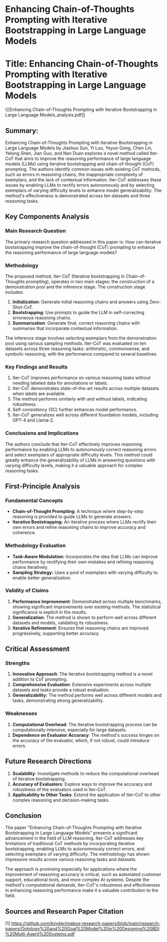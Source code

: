 # Enhancing Chain-of-Thoughts Prompting with Iterative Bootstrapping in Large Language Models

# Title: Enhancing Chain-of-Thoughts Prompting with Iterative Bootstrapping in Large Language Models
![[Enhancing Chain-of-Thoughts Prompting with Iterative Bootstrapping in Large Language Models_analysis.pdf]]

## Summary:

Enhancing Chain-of-Thoughts Prompting with Iterative Bootstrapping in Large Language Models by Jiashuo Sun, Yi Luo, Yeyun Gong, Chen Lin, Yelong Shen, Jian Guo, and Nan Duan explores a novel method called Iter-CoT that aims to improve the reasoning performance of large language models (LLMs) using iterative bootstrapping and chain-of-thought (CoT) prompting. The authors identify common issues with existing CoT methods, such as errors in reasoning chains, the inappropriate complexity of exemplars, and the lack of contextual information. Iter-CoT addresses these issues by enabling LLMs to rectify errors autonomously and by selecting exemplars of varying difficulty levels to enhance model generalizability. The method's effectiveness is demonstrated across ten datasets and three reasoning tasks.

## Key Components Analysis

### Main Research Question

The primary research question addressed in this paper is: How can iterative bootstrapping improve the chain-of-thought (CoT) prompting to enhance the reasoning performance of large language models?

### Methodology

The proposed method, Iter-CoT (Iterative bootstrapping in Chain-of-Thoughts prompting), operates in two main stages: the construction of a demonstration pool and the inference stage. The construction stage includes:

1. **Initialization**: Generate initial reasoning chains and answers using Zero-Shot-CoT.
2. **Bootstrapping**: Use prompts to guide the LLM in self-correcting erroneous reasoning chains.
3. **Summarization**: Generate final, correct reasoning chains with summaries that incorporate contextual information.

The inference stage involves selecting exemplars from the demonstration pool using various sampling methods. Iter-CoT was evaluated on ten datasets across three reasoning tasks: arithmetic, commonsense, and symbolic reasoning, with the performance compared to several baselines.

### Key Findings and Results

1. Iter-CoT improves performance on various reasoning tasks without needing labeled data for annotations or labels.
2. Iter-CoT demonstrates state-of-the-art results across multiple datasets when labels are available.
3. The method performs similarly with and without labels, indicating robustness.
4. Self-consistency (SC) further enhances model performance.
5. Iter-CoT generalizes well across different foundation models, including GPT-4 and Llama-2.

### Conclusions and Implications

The authors conclude that Iter-CoT effectively improves reasoning performance by enabling LLMs to autonomously correct reasoning errors and select exemplars of appropriate difficulty levels. This method could greatly enhance the generalizability of LLMs in answering questions with varying difficulty levels, making it a valuable approach for complex reasoning tasks.

## First-Principle Analysis

### Fundamental Concepts

- **Chain-of-Thought Prompting**: A technique where step-by-step reasoning is provided to guide LLMs to generate answers.
- **Iterative Bootstrapping**: An iterative process where LLMs rectify their own errors and refine reasoning chains to improve accuracy and coherence.

### Methodology Evaluation

- **Task-Aware Modulation:** Incorporates the idea that LLMs can improve performance by rectifying their own mistakes and refining reasoning chains iteratively.
- **Sampling Strategy:** Uses a pool of exemplars with varying difficulty to enable better generalization.

### Validity of Claims

1. **Performance Improvement**: Demonstrated across multiple benchmarks, showing significant improvements over existing methods. The statistical significance is explicit in the results.
2. **Generalization**: The method is shown to perform well across different datasets and models, validating its robustness.
3. **Iterative Refinement**: Ensures that reasoning chains are improved progressively, supporting better accuracy.

## Critical Assessment

### Strengths

1. **Innovative Approach**: The iterative bootstrapping method is a novel addition to CoT prompting.
2. **Comprehensive Evaluation**: Extensive experiments across multiple datasets and tasks provide a robust evaluation.
3. **Generalizability**: The method performs well across different models and tasks, demonstrating strong generalizability.

### Weaknesses

1. **Computational Overhead**: The iterative bootstrapping process can be computationally intensive, especially for large datasets.
2. **Dependence on Evaluator Accuracy**: The method's success hinges on the accuracy of the evaluator, which, if not robust, could introduce errors.

## Future Research Directions

1. **Scalability**: Investigate methods to reduce the computational overhead of iterative bootstrapping.
2. **Accuracy of Evaluators**: Explore ways to improve the accuracy and robustness of the evaluators used in Iter-CoT.
3. **Applicability to Other Tasks**: Extend the application of Iter-CoT to other complex reasoning and decision-making tasks.

## Conclusion

The paper "Enhancing Chain-of-Thoughts Prompting with Iterative Bootstrapping in Large Language Models" presents a significant advancement in the field of LLM reasoning. Iter-CoT addresses key limitations of traditional CoT methods by incorporating iterative bootstrapping, enabling LLMs to autononmously correct errors, and selecting exemplars of varying difficulty. The methodology has shown impressive results across various reasoning tasks and datasets.

The approach is promising especially for applications where the improvement of reasoning accuracy is critical, such as automated customer support, educational tools, and more complex AI systems. Despite the method's computational demands, Iter-CoT's robustness and effectiveness in enhancing reasoning performance make it a valuable contribution to the field.

## Sources and Research Paper Citation
[1] https://github.com/kingler/mabos-research-papers/blob/main/research-papers/Ontology%20and%20Goal%20Model%20in%20Designing%20BDI%20Multi-Agent%20Systems.pdf